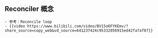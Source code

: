 ## Reconciler 概念
	- 参考：Reconcile loop
	- {{video https://www.bilibili.com/video/BV15o6FYKEmv/?share_source=copy_web&vd_source=641237424c95332056915ed42fa7af87}}